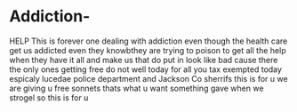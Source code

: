 # Addiction-
HELP
This is forever one dealing with addiction even though the health care get us addicted even they knowbthey are trying to poison to get all the help when they have it all and make us that do put in look like bad cause there the only ones getting free do not well today for all you tax exempted today espicaly lucedae police department and Jackson Co sherrifs this is for u we are giving u free sonnets thats what u want something gave when we strogel so this is for u
